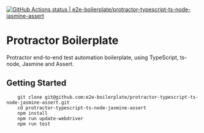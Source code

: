 [![GitHub Actions status | e2e-boilerplate/protractor-typescript-ts-node-jasmine-assert](https://github.com/e2e-boilerplate/protractor-typescript-ts-node-jasmine-assert/workflows/protractor-typescript-ts-node-jasmine-assert/badge.svg)](https://github.com/e2e-boilerplate/protractor-typescript-ts-node-jasmine-assert/actions?workflow=protractor-typescript-ts-node-jasmine-assert)

# Protractor Boilerplate

Protractor end-to-end test automation boilerplate, using TypeScript, ts-node, Jasmine and Assert.

## Getting Started

    	git clone git@github.com:e2e-boilerplate/protractor-typescript-ts-node-jasmine-assert.git
    	cd protractor-typescript-ts-node-jasmine-assert
    	npm install
    	npm run update-webdriver
    	npm run test
